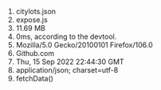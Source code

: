 1. citylots.json
2. expose.js
3. 11.69 MB
4. 0ms, according to the devtool. 
5. Mozilla/5.0 Gecko/20100101 Firefox/106.0
6. Github.com
7. Thu, 15 Sep 2022 22:44:30 GMT
8. application/json; charset=utf-8
9. fetchData()
